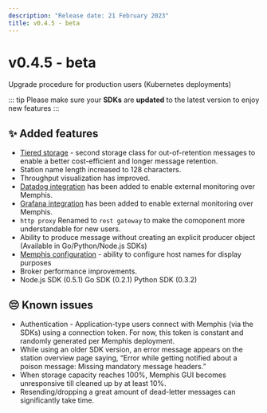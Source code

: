 ```yaml
---
description: "Release date: 21 February 2023"
title: v0.4.5 - beta
---
```


# v0.4.5 - beta

<Subtitle></Subtitle>

Upgrade procedure for production users (Kubernetes deployments)

<BigLink url="/docs/open-source-installation/kubernetes/how-to-upgrade" title="3 - Upgrade"/>

::: tip
Please make sure your **SDKs** are **updated** to the latest version to enjoy new features
:::

## :sparkles: Added features

- [Tiered storage](/docs/memphis/concepts/storage-and-redundancy) - second storage class for out-of-retention messages to enable a better cost-efficient and longer message retention.
- Station name length increased to 128 characters.
- Throughput visualization has improved.
- [Datadog integration](../../integrations/monitoring/datadog) has been added to enable external monitoring over Memphis.
- [Grafana integration](../../integrations/monitoring/grafana) has been added to enable external monitoring over Memphis.
- `http proxy` Renamed to `rest gateway` to make the comoponent more understandable for new users.
- Ability to produce message without creating an explicit producer object (Available in Go/Python/Node.js SDKs)
- [Memphis configuration](../../memphis/memphis-configuration) - ability to configure host names for display purposes
- Broker performance improvements.&#x20;
- Node.js SDK (0.5.1) Go SDK (0.2.1) Python SDK (0.3.2)

## :pensive: Known issues

- Authentication - Application-type users connect with Memphis (via the SDKs) using a connection token. For now, this token is constant and randomly generated per Memphis deployment.
- While using an older SDK version, an error message appears on the station overview page saying, “Error while getting notified about a poison message: Missing mandatory message headers.”
- When storage capacity reaches 100%, Memphis GUI becomes unresponsive till cleaned up by at least 10%.
- Resending/dropping a great amount of dead-letter messages can significantly take time.
